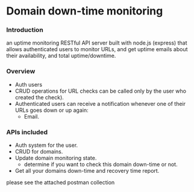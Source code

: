 
# Domain down-time monitoring

### Introduction

an uptime monitoring RESTful API server built with node.js (express) that allows authenticated users to monitor URLs, and get uptime emails about their availability, and total uptime/downtime.

###  Overview

 -   Auth users
-   CRUD operations for URL checks  can be called only by the user who created the check).
-   Authenticated users can receive a notification whenever one of their URLs goes down or up again:
    -   Email.

### APIs included

 - Auth system for the user.
 - CRUD for domains.
 - Update domain monitoring state.
	 - determine if you want to check this domain down-time or not.
- Get all your domains down-time and recovery time report.

please see the attached postman collection
